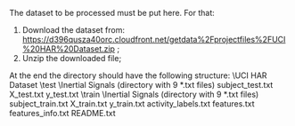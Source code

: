 The dataset to be processed must be put here. For that:

1. Download the dataset from: https://d396qusza40orc.cloudfront.net/getdata%2Fprojectfiles%2FUCI%20HAR%20Dataset.zip ;
2. Unzip the downloaded file;

At the end the directory should have the following structure:
\UCI HAR Dataset
	\test
		\Inertial Signals (directory with 9 *.txt files)
		subject_test.txt
		X_test.txt
		y_test.txt
	\train
		\Inertial Signals (directory with 9 *.txt files)
		subject_train.txt
		X_train.txt
		y_train.txt
	activity_labels.txt
	features.txt
	features_info.txt
	README.txt